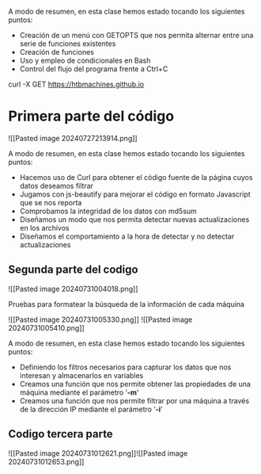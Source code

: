 A modo de resumen, en esta clase hemos estado tocando los siguientes puntos:

- Creación de un menú con GETOPTS que nos permita alternar entre una serie de funciones existentes
- Creación de funciones
- Uso y empleo de condicionales en Bash
- Control del flujo del programa frente a Ctrl+C

curl -X GET https://htbmachines.github.io



# Primera parte del código 


![[Pasted image 20240727213914.png]]

A modo de resumen, en esta clase hemos estado tocando los siguientes puntos:

- Hacemos uso de Curl para obtener el código fuente de la página cuyos datos deseamos filtrar
- Jugamos con js-beautify para mejorar el código en formato Javascript que se nos reporta
- Comprobamos la integridad de los datos con md5sum
- Diseñamos un modo que nos permita detectar nuevas actualizaciones en los archivos
- Diseñamos el comportamiento a la hora de detectar y no detectar actualizaciones

## Segunda parte del codigo

![[Pasted image 20240731004018.png]]


Pruebas para formatear la búsqueda de la información de cada máquina

![[Pasted image 20240731005330.png]]
![[Pasted image 20240731005410.png]]

A modo de resumen, en esta clase hemos estado tocando los siguientes puntos:

- Definiendo los filtros necesarios para capturar los datos que nos interesan y almacenarlos en variables
- Creamos una función que nos permite obtener las propiedades de una máquina mediante el parámetro ‘**-m**‘
- Creamos una función que nos permite filtrar por una máquina a través de la dirección IP mediante el parámetro ‘**-i**‘

## Codigo tercera parte

![[Pasted image 20240731012621.png]]![[Pasted image 20240731012653.png]]